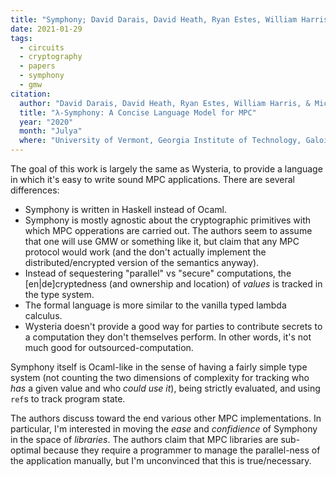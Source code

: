 ```yaml
---
title: "Symphony; David Darais, David Heath, Ryan Estes, William Harris, and Michael Hicks"
date: 2021-01-29
tags:
  - circuits
  - cryptography
  - papers
  - symphony
  - gmw
citation:
  author: "David Darais, David Heath, Ryan Estes, William Harris, & Michael Hicks"
  title: "λ-Symphony: A Concise Language Model for MPC"
  year: "2020"
  month: "Julya"
  where: "University of Vermont, Georgia Institute of Technology, Galois Inc., & University of Maryland"
---
```



The goal of this work is largely the same as Wysteria, to provide a language in which it's easy to write sound MPC applications. 
There are several differences:

- Symphony is written in Haskell instead of Ocaml. 
- Symphony is mostly agnostic about the cryptographic primitives with which MPC opperations are carried out. 
The authors seem to assume that one will use GMW or something like it, but claim that any MPC protocol would work
(and the don't actually implement the distributed/encrypted version of the semantics anyway).
- Instead of sequestering "parallel" vs "secure" computations, the [en\|de]cryptedness (and ownership and location) of _values_ is tracked in the type system.
- The formal language is more similar to the vanilla typed lambda calculus.
- Wysteria doesn't provide a good way for parties to contribute secrets to a computation they don't themselves perform.
In other words, it's not much good for outsourced-computation. 

Symphony itself is Ocaml-like in the sense of having a fairly simple type system (not counting the two dimensions of complexity for tracking who _has_ a given value and who _could use it_), being strictly evaluated, and using `ref`s to track program state. 

The authors discuss toward the end various other MPC implementations. In particular, I'm interested in moving the _ease_ and _confidience_ of Symphony in the space of _libraries_. The authors claim that MPC libraries are sub-optimal because they require a programmer to manage the parallel-ness of the application manually, but I'm unconvinced that this is true/necessary. 

